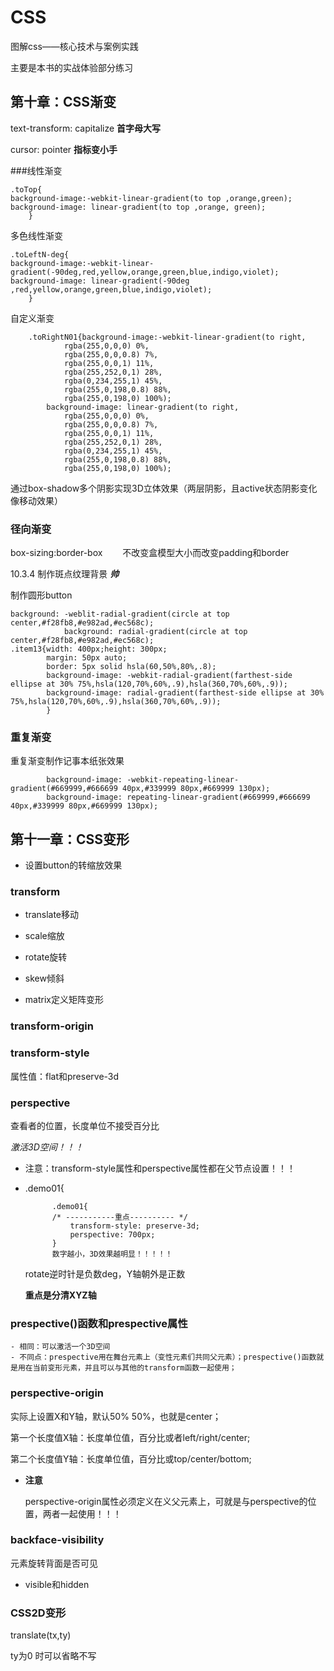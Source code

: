 # CSS
图解css——核心技术与案例实践

主要是本书的实战体验部分练习

## 第十章：CSS渐变

text-transform: capitalize          **首字母大写**

cursor: pointer                            **指标变小手**

###线性渐变

	.toTop{	
	background-image:-webkit-linear-gradient(to top ,orange,green);
	background-image: linear-gradient(to top ,orange, green);
		}
多色线性渐变

	.toLeftN-deg{
	background-image:-webkit-linear-gradient(-90deg,red,yellow,orange,green,blue,indigo,violet);
	background-image: linear-gradient(-90deg ,red,yellow,orange,green,blue,indigo,violet);
		}
自定义渐变

		.toRightN01{background-image:-webkit-linear-gradient(to right,
				rgba(255,0,0,0) 0%,
				rgba(255,0,0,0.8) 7%,
				rgba(255,0,0,1) 11%,
				rgba(255,252,0,1) 28%,
				rgba(0,234,255,1) 45%,
				rgba(255,0,198,0.8) 88%,
				rgba(255,0,198,0) 100%);
			background-image: linear-gradient(to right,
				rgba(255,0,0,0) 0%,
				rgba(255,0,0,0.8) 7%,
				rgba(255,0,0,1) 11%,
				rgba(255,252,0,1) 28%,
				rgba(0,234,255,1) 45%,
				rgba(255,0,198,0.8) 88%,
				rgba(255,0,198,0) 100%);
通过box-shadow多个阴影实现3D立体效果（两层阴影，且active状态阴影变化像移动效果）

### 径向渐变

box-sizing:border-box 　　不改变盒模型大小而改变padding和border

10.3.4  制作斑点纹理背景      ***帅***

制作圆形button

	background: -weblit-radial-gradient(circle at top center,#f28fb8,#e982ad,#ec568c);
				background: radial-gradient(circle at top center,#f28fb8,#e982ad,#ec568c);
	.item13{width: 400px;height: 300px;
			margin: 50px auto;
			border: 5px solid hsla(60,50%,80%,.8);
			background-image: -webkit-radial-gradient(farthest-side ellipse at 30% 75%,hsla(120,70%,60%,.9),hsla(360,70%,60%,.9));
			background-image: radial-gradient(farthest-side ellipse at 30% 75%,hsla(120,70%,60%,.9),hsla(360,70%,60%,.9));
			}

### 重复渐变

重复渐变制作记事本纸张效果

			background-image: -webkit-repeating-linear-gradient(#669999,#666699 40px,#339999 80px,#669999 130px);
			background-image: repeating-linear-gradient(#669999,#666699 40px,#339999 80px,#669999 130px);

## 第十一章：CSS变形

- 设置button的转缩放效果

### transform


- translate移动

- scale缩放

- rotate旋转

- skew倾斜

- matrix定义矩阵变形

### transform-origin

### transform-style

  属性值：flat和preserve-3d

### perspective

  查看者的位置，长度单位不接受百分比

  *激活3D空间！！！*

- 注意：transform-style属性和perspective属性都在父节点设置！！！

- .demo01{

      		.demo01{
      		/* -----------重点---------- */
      			transform-style: preserve-3d;
      			perspective: 700px;
      		}
      		数字越小，3D效果越明显！！！！！

    rotate逆时针是负数deg，Y轴朝外是正数

    __重点是分清XYZ轴__

### prespective()函数和prespective属性

    - 相同：可以激活一个3D空间
    - 不同点：prespective用在舞台元素上（变性元素们共同父元素）；prespective()函数就是用在当前变形元素，并且可以与其他的transform函数一起使用；


### perspective-origin

实际上设置X和Y轴，默认50% 50%，也就是center；

第一个长度值X轴：长度单位值，百分比或者left/right/center;

第二个长度值Y轴：长度单位值，百分比或top/center/bottom;

- __注意__

  perspective-origin属性必须定义在义父元素上，可就是与perspective的位置，两者一起使用！！！

### backface-visibility

  元素旋转背面是否可见

- visible和hidden


### CSS2D变形

translate(tx,ty)

ty为0 时可以省略不写  ​

  ​







